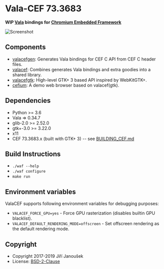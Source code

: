 Vala-CEF 73.3683
================

**WIP [Vala](https://wiki.gnome.org/Projects/Vala) bindings for
[Chromium Embedded Framework](https://bitbucket.org/chromiumembedded/cef/)**

![Screenshot](cefium.png)

Components
---------

  * [valacefgen](./valacefgen): Generates Vala bindings for CEF C API from CEF C header files.
  * [valacef](./valacef): Combines generates Vala bindings and extra goodies into a shared library.
  * [valacefgtk](./valacefgtk): High-level GTK+ 3 based API inspired by WebKitGTK+.
  * [cefium](./cefium): A demo web browser based on valacef(gtk).

Dependencies
-----------

  * Python >= 3.6
  * Vala => 0.34.7
  * glib-2.0 >= 2.52.0
  * gtk+-3.0 >= 3.22.0
  * x11
  * CEF 73.3683.x (built with GTK+ 3) -- see [BUILDING_CEF.md](./BUILDING_CEF.md)

Build Instructions
----------------

  * `./waf --help`
  * `./waf configure`
  * `make run`

Environment variables
---------------------

ValaCEF supports following environment variables for debugging purposes:

  * `VALACEF_FORCE_GPU=yes` - Force GPU rasterization (disables builtin GPU blacklist).
  * `VALACEF_DEFAULT_RENDERING_MODE=offscreen` - Set offscreen rendering as the default rendering mode.

Copyright
--------

  * Copyright 2017-2019 Jiří Janoušek
  * License: [BSD-2-Clause](./LICENSE)

